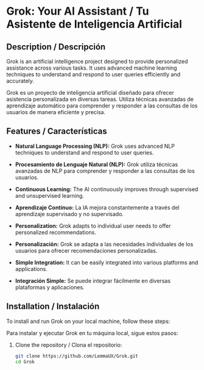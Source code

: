 # Grok: Your AI Assistant / Tu Asistente de Inteligencia Artificial

## Description / Descripción

Grok is an artificial intelligence project designed to provide personalized assistance across various tasks. It uses advanced machine learning techniques to understand and respond to user queries efficiently and accurately.

Grok es un proyecto de inteligencia artificial diseñado para ofrecer asistencia personalizada en diversas tareas. Utiliza técnicas avanzadas de aprendizaje automático para comprender y responder a las consultas de los usuarios de manera eficiente y precisa.

## Features / Características

- **Natural Language Processing (NLP):** Grok uses advanced NLP techniques to understand and respond to user queries.

- **Procesamiento de Lenguaje Natural (NLP):** Grok utiliza técnicas avanzadas de NLP para comprender y responder a las consultas de los usuarios.

- **Continuous Learning:** The AI continuously improves through supervised and unsupervised learning.

- **Aprendizaje Continuo:** La IA mejora constantemente a través del aprendizaje supervisado y no supervisado.

- **Personalization:** Grok adapts to individual user needs to offer personalized recommendations.

- **Personalización:** Grok se adapta a las necesidades individuales de los usuarios para ofrecer recomendaciones personalizadas.

- **Simple Integration:** It can be easily integrated into various platforms and applications.

- **Integración Simple:** Se puede integrar fácilmente en diversas plataformas y aplicaciones.

## Installation / Instalación

To install and run Grok on your local machine, follow these steps:

Para instalar y ejecutar Grok en tu máquina local, sigue estos pasos:

1. Clone the repository / Clona el repositorio:

   ```bash
   git clone https://github.com/LemmaUX/Grok.git
   cd Grok
